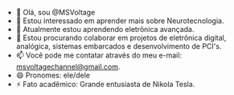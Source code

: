 - 👋 Olá, sou @MSVoltage
- 👀 Estou interessado em aprender mais sobre Neurotecnologia.
- 🌱 Atualmente estou aprendendo eletrônica avançada.
- 💞️ Estou procurando colaborar em projetos de eletrônica digital, analógica, sistemas embarcados e desenvolvimento de PCI's.
- 📫 Você pode me contatar através do meu e-mail: msvoltagechannel@gmail.com.
- 😄 Pronomes: ele/dele
- ⚡ Fato acadêmico: Grande entusiasta de Nikola Tesla.

<!---
MSVoltage/MSVoltage is a ✨ special ✨ repository because its `README.md` (this file) appears on your GitHub profile.
You can click the Preview link to take a look at your changes.
--->
